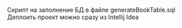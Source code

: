 Скрипт на заполнение БД в файле generateBookTable.sql  
Деплоить проект можно сразу из Intellij Idea
